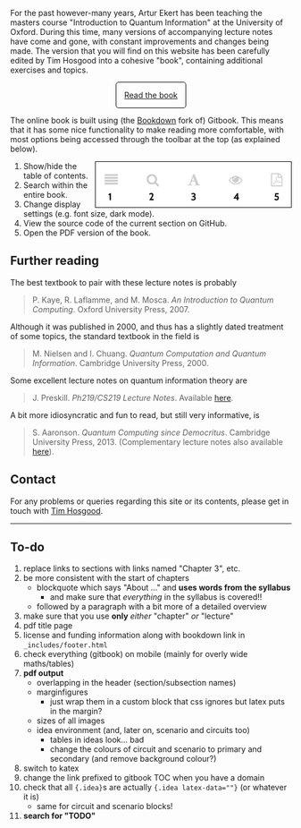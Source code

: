 For the past however-many years, Artur Ekert has been teaching the masters course "Introduction to Quantum Information" at the University of Oxford.
During this time, many versions of accompanying lecture notes have come and gone, with constant improvements and changes being made.
The version that you will find on this website has been carefully edited by Tim Hosgood into a cohesive "book", containing additional exercises and topics.

<div style="text-align: center;margin: 2em"><a href="book/" style="padding: 1em;border: 1px solid black;border-radius: 5px;">Read the book</a></div>

The online book is built using (the [Bookdown](https://github.com/rstudio/bookdown/) fork of) Gitbook.
This means that it has some nice functionality to make reading more comfortable, with most options being accessed through the toolbar at the top (as explained below).

<img src="gitbook-toolbar.png" alt="The book toolbar" width="350" style="border: 1px solid black;float: right;">

1. Show/hide the table of contents.
2. Search within the entire book.
3. Change display settings (e.g. font size, dark mode).
4. View the source code of the current section on GitHub.
5. Open the PDF version of the book.


## Further reading

The best textbook to pair with these lecture notes is probably
> P. Kaye, R. Laflamme, and M. Mosca. _An Introduction to Quantum Computing_. Oxford University Press, 2007.

Although it was published in 2000, and thus has a slightly dated treatment of some topics, the standard textbook in the field is
> M. Nielsen and I. Chuang. _Quantum Computation and Quantum Information_. Cambridge University Press, 2000.

Some excellent lecture notes on quantum information theory are
> J. Preskill. _Ph219/CS219 Lecture Notes_. Available [here](http://theory.caltech.edu/~preskill/ph219/index.html#lecture).

A bit more idiosyncratic and fun to read, but still very informative, is
> S. Aaronson. _Quantum Computing since Democritus_. Cambridge University Press, 2013. (Complementary lecture notes also available [here](https://www.scottaaronson.com/democritus/)).


## Contact

For any problems or queries regarding this site or its contents, please get in touch with [Tim Hosgood](https://thosgood.com).


---

## To-do

1. replace links to sections with links named "Chapter 3", etc.
1. be more consistent with the start of chapters
    + blockquote which says "About ..." and **uses words from the syllabus**
        * and make sure that _everything_ in the syllabus is covered!!
    + followed by a paragraph with a bit more of a detailed overview
1. make sure that you use **only** _either_ "chapter" _or_ "lecture"
1. pdf title page
1. license and funding information along with bookdown link in `_includes/footer.html`
1. check everything (gitbook) on mobile (mainly for overly wide maths/tables)
1. **pdf output**
    + overlapping in the header (section/subsection names)
    + marginfigures
        * just wrap them in a custom block that css ignores but latex puts in the margin?
    + sizes of all images
    + idea environment (and, later on, scenario and circuits too)
        * tables in ideas look... bad
        * change the colours of circuit and scenario to primary and secondary (and remove background colour?)
1. switch to katex
1. change the link prefixed to gitbook TOC when you have a domain
1. check that all `{.idea}`s are actually `{.idea latex-data=""}` (or whatever it is)
    + same for circuit and scenario blocks!
1. **search for "TODO"**
